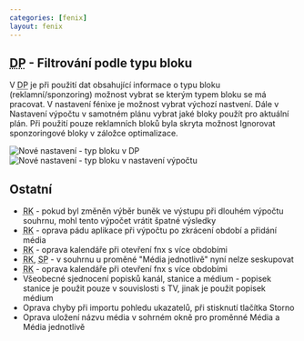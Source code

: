```yaml
---
categories: [fenix]
layout: fenix
---
```


## <abbr title="Detailní plán">DP</abbr> - Filtrování podle typu bloku
V  <abbr title="Detailní plán">DP</abbr> je při použití dat obsahující informace o typu bloku (reklamní/sponzoring) možnost vybrat se kterým typem bloku se má pracovat. V nastavení fénixe je možnost vybrat výchozí nastvení. Dále v Nastavení výpočtu v samotném plánu vybrat jaké bloky použít pro aktuální plán. Při použití pouze reklamních bloků byla skryta možnost Ignorovat sponzoringové bloky v záložce optimalizace.

![Nové nastavení - typ bloku v DP]({{site.url}}/data/nastaveni_typ_bloku.png) ![Nové nastavení - typ bloku v nastavení výpočtu]({{site.url}}/data/nastaveni_vypoct_typ_bloku.png)

## Ostatní
<ul>
<li><abbr title="Reachové křivky">RK</abbr> - pokud byl změněn výběr buněk ve výstupu při dlouhém výpočtu souhrnu, mohl tento výpočet vrátit špatné výsledky</li>
<li><abbr title="Reachové křivky">RK</abbr> - oprava pádu aplikace při výpočtu po zkrácení období a přidání média</li>
<li><abbr title="Reachové křivky">RK</abbr> - oprava kalendáře při otevření fnx s více obdobími</li>

<li><abbr title="Reachové křivky">RK</abbr>, <abbr title="Strategický plán">SP</abbr> - v souhrnu u proměné "Média jednotlivě" nyní nelze seskupovat</li>
<li><abbr title="Reachové křivky">RK</abbr> - oprava kalendáře při otevření fnx s více obdobími</li>

<li>Všeobecné sjednocení popisků kanál, stanice a médium - popisek stanice je použit pouze v souvislosti s TV, jinak je použit popisek médium</li>
<li>Oprava chyby při importu pohledu ukazatelů, při stisknutí tlačítka Storno</li>
<li>Oprava uložení názvu média v sohrném okně pro proměnné Média a Média jednotlivě</li>
</ul>